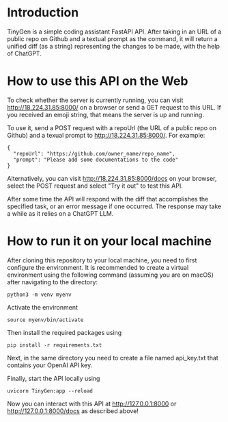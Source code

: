 # Introduction

TinyGen is a simple coding assistant FastAPI API. After taking in an URL of a public repo on Github and a textual prompt as the command, it will return a unified diff (as a string) representing the changes to be made, with the help of ChatGPT. 

# How to use this API on the Web

To check whether the server is currently running, you can visit http://18.224.31.85:8000/ on a browser or send a GET request to this URL. If you received an emoji string, that means the server is up and running. 

To use it, send a POST request with a repoUrl (the URL of a public repo on Github) and a texual prompt to http://18.224.31.85:8000/. For example: 
```
{
  "repoUrl": "https://github.com/owner_name/repo_name",
  "prompt": "Please add some documentations to the code"
}
```
Alternatively, you can visit http://18.224.31.85:8000/docs on your browser, select the POST request and select "Try it out" to test this API. 

After some time the API will respond with the diff that accomplishes the specified task, or an error message if one occurred. The response may take a while as it relies on a ChatGPT LLM. 

# How to run it on your local machine

After cloning this repository to your local machine, you need to first configure the environment. It is recommended to create a virtual environment using the following command (assuming you are on macOS) after navigating to the directory:
```
python3 -m venv myenv
```
Activate the environment
```
source myenv/bin/activate
```
Then install the required packages using 
```
pip install -r requirements.txt
```
Next, in the same directory you need to create a file named api_key.txt that contains your OpenAI API key. 

Finally, start the API locally using
```
uvicorn TinyGen:app --reload
```
Now you can interact with this API at http://127.0.0.1:8000 or http://127.0.0.1:8000/docs as described above!
